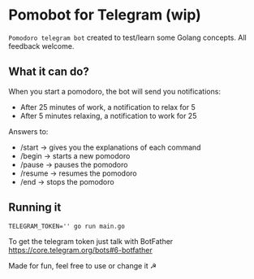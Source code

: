 # Pomobot for Telegram (wip)
`Pomodoro telegram bot` created to test/learn some Golang concepts. All feedback welcome.

## What it can do?
When you start a pomodoro, the bot will send you notifications:
* After 25 minutes of work, a notification to relax for 5
* After 5 minutes relaxing, a notification to work for 25

Answers to:
* /start -> gives you the explanations of each command
* /begin -> starts a new pomodoro
* /pause -> pauses the pomodoro
* /resume -> resumes the pomodoro
* /end -> stops the pomodoro

## Running it
`TELEGRAM_TOKEN='' go run main.go`

To get the telegram token just talk with BotFather https://core.telegram.org/bots#6-botfather

Made for fun, feel free to use or change it ☭
  